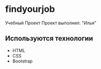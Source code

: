 # findyourjob
Учебный Проект
Проект выполнил: "Илья"

## Используются технологии
- HTML
- CSS
- Bootstrap
